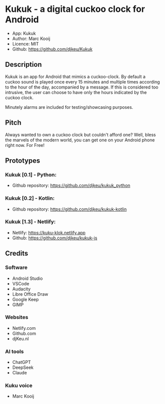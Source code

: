 # Kukuk - a digital cuckoo clock for Android
- App: Kukuk
- Author: Marc Kooij
- Licence: MIT
- Github: https://github.com/djkeu/Kukuk

## Description
Kukuk is an app for Android that mimics a cuckoo-clock. By default a cuckoo sound is played once every 15 minutes and multiple times according to the hour of the day, accompanied by a message. If this is considered too intrusive, the user can choose to have only the hours indicated by the cuckoo clock.

Minutely alarms are included for testing/showcasing purposes.

## Pitch
Always wanted to own a cuckoo clock but couldn't afford one?
Well, bless the marvels of the modern world, you can get one on your Android phone right now. For Free!

## Prototypes
### Kukuk [0.1] - Python:
- Github repository: https://github.com/djkeu/kukuk_python

### Kukuk [0.2] - Kotlin:
- Github repository: https://github.com/djkeu/kukuk-kotlin

### Kukuk [1.3] - Netlify:
- Netlify: https://kuku-klok.netlify.app
- Github: https://github.com/djkeu/kukuk-js

## Credits
### Software
- Android Studio
- VSCode
- Audacity
- Libre Office Draw
- Google Keep
- GIMP

### Websites
- Netlify.com
- Github.com
- djKeu.nl

### AI tools
- ChatGPT
- DeepSeek
- Claude

### Kuku voice
- Marc Kooij
